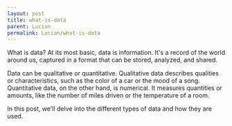 ```yaml
---
layout: post
title: what-is-data
parent: Lucian
permalink: Lucian/what-is-data
---
```


What is data? At its most basic, data is information. It's a record of the world around us, captured in a format that can be stored, analyzed, and shared.

Data can be qualitative or quantitative. Qualitative data describes qualities or characteristics, such as the color of a car or the mood of a song. Quantitative data, on the other hand, is numerical. It measures quantities or amounts, like the number of miles driven or the temperature of a room.

In this post, we'll delve into the different types of data and how they are used.
